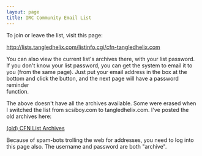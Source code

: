 ```yaml
---
layout: page
title: IRC Community Email List
---
```


To join or leave the list, visit this page:

<http://lists.tangledhelix.com/listinfo.cgi/cfn-tangledhelix.com>

You can also view the current list's archives there, with your list password.  
If you don't know your list password, you can get the system to email it to  
you (from the same page). Just put your email address in the box at the  
bottom and click the button, and the next page will have a password reminder  
function.

The above doesn't have all the archives available. Some were erased when  
I switched the list from scsiboy.com to tangledhelix.com. I've posted the  
old archives here:

[(old) CFN List Archives](/list_archive)

Because of spam-bots trolling the web for addresses, you need to log into  
this page also. The username and password are both "archive".

